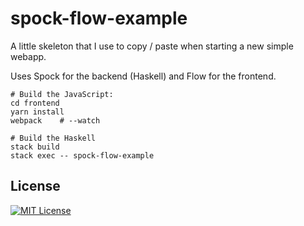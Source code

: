 # spock-flow-example

A little skeleton that I use to copy / paste when starting a new simple webapp.

Uses Spock for the backend (Haskell) and Flow for the frontend.

```
# Build the JavaScript:
cd frontend
yarn install
webpack    # --watch

# Build the Haskell
stack build
stack exec -- spock-flow-example
```

## License

[![MIT License](https://img.shields.io/badge/license-MIT-blue.svg)](https://jez.io/MIT-LICENSE.txt)
